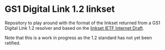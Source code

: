 # GS1 Digital Link 1.2 linkset
Repository to play around with the format of the linkset returned from
a GS1 Digital Link 1.2 resolver and based on the [linkset IETF Internet Draft](https://datatracker.ietf.org/doc/draft-wilde-linkset/).

Note that this is a work in progress as the 1.2 standard has not yet been
ratified.
